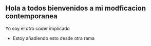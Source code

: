 ## Hola a todos bienvenidos a mi modficacion contemporanea


Yo soy el otro coder implicado
- Estoy añadiendo esto desde otra rama